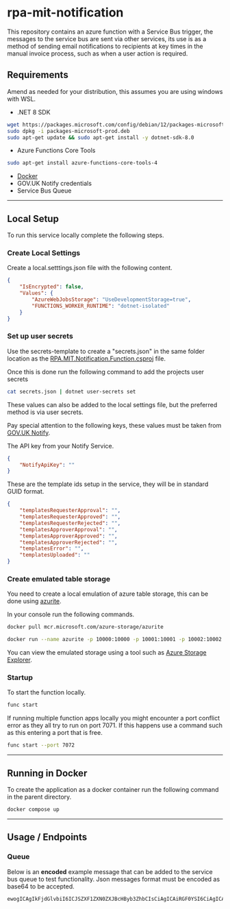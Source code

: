 # rpa-mit-notification

This repository contains an azure function with a Service Bus trigger, the messages to the service bus are sent via other services, its use is as a method of sending email notifications to recipients at key times in the manual invoice process, such as when a user action is required.
## Requirements

Amend as needed for your distribution, this assumes you are using windows with WSL. 

-  .NET 8 SDK
```bash
wget https://packages.microsoft.com/config/debian/12/packages-microsoft-prod.deb -O packages-microsoft-prod.deb
sudo dpkg -i packages-microsoft-prod.deb
sudo apt-get update && sudo apt-get install -y dotnet-sdk-8.0
```

- Azure Functions Core Tools

```bash
sudo apt-get install azure-functions-core-tools-4
```

- [Docker](https://docs.docker.com/desktop/install/linux-install/)
- GOV.UK Notify credentials
- Service Bus Queue

---
## Local Setup

To run this service locally complete the following steps.
### Create Local Settings

Create a local.setttings.json file with the following content.

```json
{
    "IsEncrypted": false,
    "Values": {
        "AzureWebJobsStorage": "UseDevelopmentStorage=true",
        "FUNCTIONS_WORKER_RUNTIME": "dotnet-isolated"
    }
}
```

### Set up user secrets

Use the secrets-template to create a "secrets.json" in the same folder location as the [RPA.MIT.Notification.Function.csproj](RPA.MIT.Notification.Function/RPA.MIT.Notification.Function.csproj) file.

Once this is done run the following command to add the projects user secrets

```bash
cat secrets.json | dotnet user-secrets set
```

These values can also be added to the local settings file, but the preferred method is via user secrets.

Pay special attention to the following keys, these values must be taken from[ GOV.UK Notify](https://www.notifications.service.gov.uk). 

The API key from your Notify Service.

```json
{
	"NotifyApiKey": ""
}
```

These are the template ids setup in the service, they will be in standard GUID format. 

```json 
{
	"templatesRequesterApproval": "",
    "templatesRequesterApproved": "",
    "templatesRequesterRejected": "",
    "templatesApproverApproval": "",
    "templatesApproverApproved": "",
    "templatesApproverRejected": "",
    "templatesError": "",
    "templatesUploaded": ""
}
```

### Create emulated table storage

You need to create a local emulation of azure table storage, this can be done using [azurite](https://github.com/Azure/Azurite).

In your console run the following commands.

```bash
docker pull mcr.microsoft.com/azure-storage/azurite
```

```bash
docker run --name azurite -p 10000:10000 -p 10001:10001 -p 10002:10002 mcr.microsoft.com/azure-storage/azurite
```

You can view the emulated storage using a tool such as [Azure Storage Explorer](https://github.com/microsoft/AzureStorageExplorer).
### Startup

To start the function locally.

```bash
func start
```

If running multiple function apps locally you might encounter a port conflict error as they all try to run on port 7071. If this happens use a command such as this entering a port that is free.

```bash
func start --port 7072
```


---
## Running in Docker

To create the application as a docker container run the following command in the parent directory.

```bash
docker compose up
```

---
## Usage / Endpoints

### Queue

Below is an **encoded** example message that can be added to the service bus queue to test functionality. Json messages format must be encoded as base64 to be accepted.

```base64
ewogICAgIkFjdGlvbiI6ICJSZXF1ZXN0ZXJBcHByb3ZhbCIsCiAgICAiRGF0YSI6CiAgICAgICAgewogICAgICAgICAgICAiaW52b2ljZUlkIjogIjEyMzQ1IiwKICAgICAgICAgICAgImxpbmsiOiAiaHR0cHM6Ly9nb29nbGUuY29tIiwKICAgICAgICAgICAgIm5hbWUiOiAiTG9ybmEgQ29sZSIsCiAgICAgICAgICAgICJzY2hlbWVUeXBlIjogImJwcyIsCiAgICAgICAgICAgICJ2YWx1ZSI6ICIyNTAiCiAgICAgICAgfSwKICAgICJJZCI6ICIxMjM0NTY3ODkiLAogICAgIlNjaGVtZSI6ICJicHMiLAogICAgIkVtYWlsUmVjaXBpZW50IjoibG9ybmEuY29sZUBkb21haW4udGxkIgp9
```

